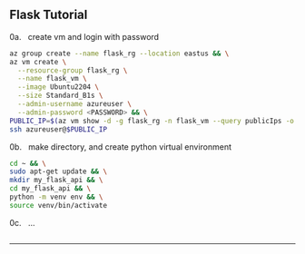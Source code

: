 ## Flask Tutorial

0a.   create vm and login with password
``` bash
az group create --name flask_rg --location eastus && \
az vm create \
  --resource-group flask_rg \
  --name flask_vm \
  --image Ubuntu2204 \
  --size Standard_B1s \
  --admin-username azureuser \
  --admin-password <PASSWORD> && \
PUBLIC_IP=$(az vm show -d -g flask_rg -n flask_vm --query publicIps -o tsv) && \
ssh azureuser@$PUBLIC_IP
```

0b.   make directory, and create python virtual environment
``` bash
cd ~ && \
sudo apt-get update && \
mkdir my_flask_api && \
cd my_flask_api && \
python -m venv env && \
source venv/bin/activate
```

0c.   ...
```

```

---
